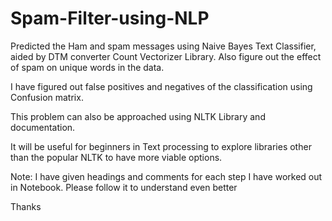# Spam-Filter-using-NLP

Predicted the Ham and spam messages using Naive Bayes Text Classifier, aided by DTM converter Count Vectorizer Library.
Also figure out the effect of spam on unique words in the data. 

I have figured out false positives and negatives of the classification using Confusion matrix.

This problem can also be approached using NLTK Library and documentation. 

It will be useful for beginners in Text processing to explore libraries other than the popular NLTK to have more viable options.

Note: I have given headings and comments for each step I have worked out in Notebook. Please follow it to understand even better

Thanks

